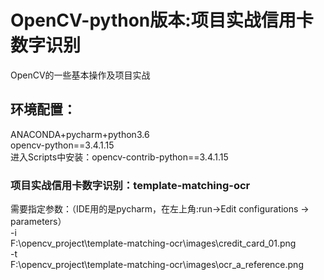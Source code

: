 # OpenCV-python版本:项目实战信用卡数字识别
OpenCV的一些基本操作及项目实战

## 环境配置：
ANACONDA+pycharm+python3.6 <br>
opencv-python==3.4.1.15 <br>
进入Scripts中安装：opencv-contrib-python==3.4.1.15

### 项目实战信用卡数字识别：template-matching-ocr
需要指定参数：（IDE用的是pycharm，在左上角:run->Edit configurations -> parameters） <br>
-i <br>
F:\opencv_project\template-matching-ocr\images\credit_card_01.png <br>
-t <br>
F:\opencv_project\template-matching-ocr\images\ocr_a_reference.png <br>

